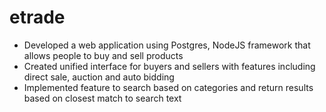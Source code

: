 # etrade
- Developed a web application using Postgres, NodeJS framework that allows people to buy and sell products
- Created unified interface for buyers and sellers with features including direct sale, auction and auto bidding
- Implemented feature to search based on categories and return results based on closest match to search text
